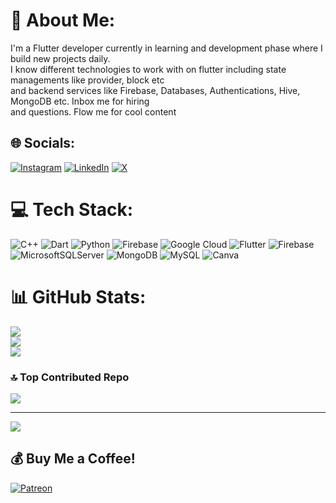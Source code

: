 # 💫 About Me:
I'm a Flutter developer currently in learning and development phase where I build new projects daily. <br>I know different technologies to work with on flutter including state managements like provider, block etc<br>and backend services like Firebase, Databases, Authentications, Hive, MongoDB etc. Inbox me for hiring <br>and questions. Flow me for cool content


## 🌐 Socials:
[![Instagram](https://img.shields.io/badge/Instagram-%23E4405F.svg?logo=Instagram&logoColor=white)](https://instagram.com/@ig_moiiz) [![LinkedIn](https://img.shields.io/badge/LinkedIn-%230077B5.svg?logo=linkedin&logoColor=white)](https://linkedin.com/in/www.linkedin.com/in/moaiz-baloch-a615392b4) [![X](https://img.shields.io/badge/X-black.svg?logo=X&logoColor=white)](https://x.com/@ig_moiiz) 

# 💻 Tech Stack:
![C++](https://img.shields.io/badge/c++-%2300599C.svg?style=for-the-badge&logo=c%2B%2B&logoColor=white) ![Dart](https://img.shields.io/badge/dart-%230175C2.svg?style=for-the-badge&logo=dart&logoColor=white) ![Python](https://img.shields.io/badge/python-3670A0?style=for-the-badge&logo=python&logoColor=ffdd54) ![Firebase](https://img.shields.io/badge/firebase-%23039BE5.svg?style=for-the-badge&logo=firebase) ![Google Cloud](https://img.shields.io/badge/GoogleCloud-%234285F4.svg?style=for-the-badge&logo=google-cloud&logoColor=white) ![Flutter](https://img.shields.io/badge/Flutter-%2302569B.svg?style=for-the-badge&logo=Flutter&logoColor=white) ![Firebase](https://img.shields.io/badge/firebase-a08021?style=for-the-badge&logo=firebase&logoColor=ffcd34) ![MicrosoftSQLServer](https://img.shields.io/badge/Microsoft%20SQL%20Server-CC2927?style=for-the-badge&logo=microsoft%20sql%20server&logoColor=white) ![MongoDB](https://img.shields.io/badge/MongoDB-%234ea94b.svg?style=for-the-badge&logo=mongodb&logoColor=white) ![MySQL](https://img.shields.io/badge/mysql-4479A1.svg?style=for-the-badge&logo=mysql&logoColor=white) ![Canva](https://img.shields.io/badge/Canva-%2300C4CC.svg?style=for-the-badge&logo=Canva&logoColor=white)
# 📊 GitHub Stats:
![](https://github-readme-stats.vercel.app/api?username=igmoiiz&theme=dark&hide_border=false&include_all_commits=true&count_private=true)<br/>
![](https://github-readme-streak-stats.herokuapp.com/?user=igmoiiz&theme=dark&hide_border=false)<br/>
![](https://github-readme-stats.vercel.app/api/top-langs/?username=igmoiiz&theme=dark&hide_border=false&include_all_commits=true&count_private=true&layout=compact)

### 🔝 Top Contributed Repo
![](https://github-contributor-stats.vercel.app/api?username=igmoiiz&limit=5&theme=dark&combine_all_yearly_contributions=true)

---
[![](https://visitcount.itsvg.in/api?id=igmoiiz&icon=6&color=0)](https://visitcount.itsvg.in)

  ## 💰 Buy Me a Coffee!
  [![Patreon](https://img.shields.io/badge/Patreon-F96854?style=for-the-badge&logo=patreon&logoColor=white)](https://patreon.com/ig_moiiz) 

  
<!-- Proudly created with GPRM ( https://gprm.itsvg.in ) -->

